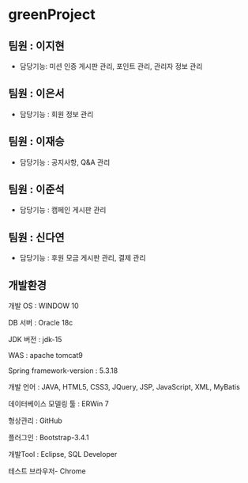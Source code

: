 # greenProject
## 팀원 : 이지현
- 담당기능: 미션 인증 게시판 관리, 포인트 관리, 관리자 정보 관리
## 팀원 : 이은서
- 담당기능 : 회원 정보 관리
## 팀원 : 이재승
- 담당기능 : 공지사항, Q&A 관리
## 팀원 : 이준석
- 담당기능 : 캠페인 게시판 관리
## 팀원 : 신다연
- 담당기능 : 후원 모금 게시판 관리, 결제 관리



## 개발환경
개발 OS : WINDOW 10 

DB 서버 : Oracle 18c

JDK 버전 : jdk-15

WAS : apache tomcat9

Spring framework-version : 5.3.18

개발 언어 : JAVA, HTML5, CSS3, JQuery, JSP, JavaScript, XML, MyBatis

데이터베이스 모델링 툴 : ERWin 7

형상관리 : GitHub

플러그인 : Bootstrap-3.4.1

개발Tool : Eclipse, SQL Developer

테스트 브라우저- Chrome
